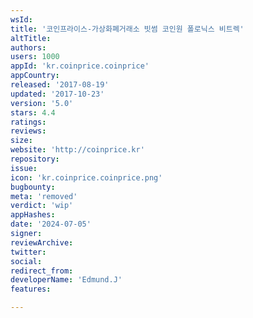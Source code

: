 ```yaml
---
wsId: 
title: '코인프라이스-가상화폐거래소 빗썸 코인원 폴로닉스 비트렉'
altTitle: 
authors: 
users: 1000
appId: 'kr.coinprice.coinprice'
appCountry: 
released: '2017-08-19'
updated: '2017-10-23'
version: '5.0'
stars: 4.4
ratings: 
reviews: 
size: 
website: 'http://coinprice.kr'
repository: 
issue: 
icon: 'kr.coinprice.coinprice.png'
bugbounty: 
meta: 'removed'
verdict: 'wip'
appHashes: 
date: '2024-07-05'
signer: 
reviewArchive: 
twitter: 
social: 
redirect_from: 
developerName: 'Edmund.J'
features: 

---
```


